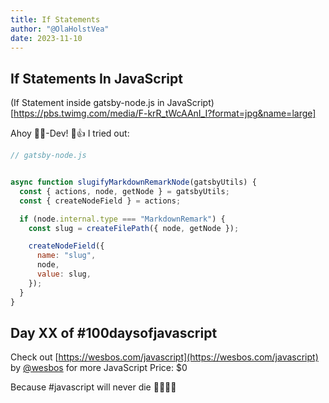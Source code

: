 ```yaml
---
title: If Statements
author: "@OlaHolstVea"
date: 2023-11-10
---
```



## If Statements In JavaScript

(If Statement inside gatsby-node.js in JavaScript)[https://pbs.twimg.com/media/F-krR_tWcAAnI_I?format=jpg&name=large]

Ahoy 🏴‍☠️-Dev! 🥳👍
I tried out:

```js
// gatsby-node.js


async function slugifyMarkdownRemarkNode(gatsbyUtils) {
  const { actions, node, getNode } = gatsbyUtils;
  const { createNodeField } = actions;

  if (node.internal.type === "MarkdownRemark") {
    const slug = createFilePath({ node, getNode });

    createNodeField({
      name: "slug",
      node,
      value: slug,
    });
  }
}

```

## Day XX of #100daysofjavascript

Check out [https://wesbos.com/javascript](https://wesbos.com/javascript) by
[@wesbos](https://twitter.com/wesbos)
 for more JavaScript
Price: $0

Because #javascript will never die 💪🥳🏴‍☠️
